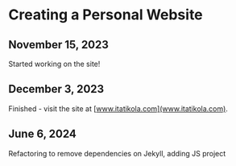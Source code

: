 # Creating a Personal Website

## November 15, 2023
Started working on the site!

## December 3, 2023 
Finished - visit the site at [www.itatikola.com](www.itatikola.com). 

## June 6, 2024
Refactoring to remove dependencies on Jekyll, adding JS project
